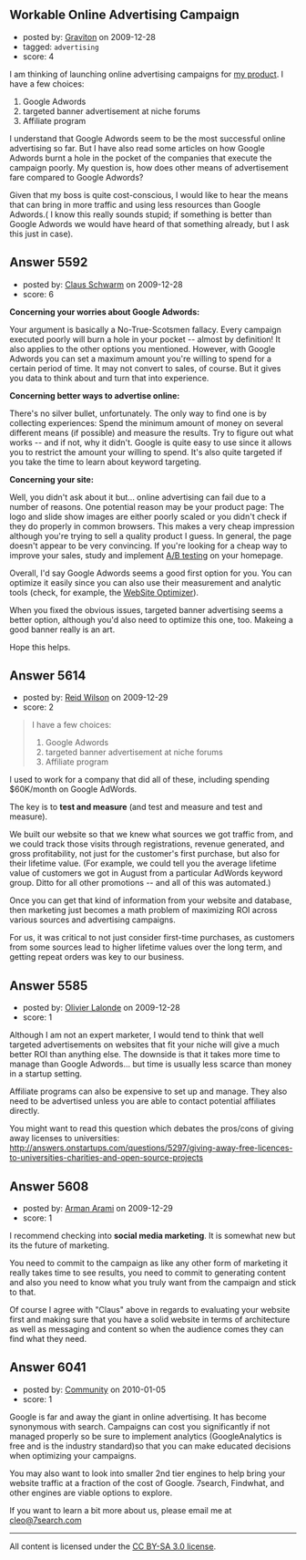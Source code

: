 ## Workable Online Advertising Campaign

- posted by: [Graviton](https://stackexchange.com/users/-1/85-graviton) on 2009-12-28
- tagged: `advertising`
- score: 4

I am thinking of launching online advertising campaigns for [my product][1]. I have a few choices:

 1. Google Adwords
 2. targeted banner advertisement at niche forums
 3. Affiliate program

I understand that Google Adwords seem to be the most successful online advertising so far. But I have also read some articles on how Google Adwords burnt a hole in the pocket of the companies that execute the campaign poorly. My question is, how does other means of advertisement fare compared to Google Adwords? 

Given that my boss is quite cost-conscious, I would like to hear the means that can bring in more traffic and using less resources than Google Adwords.( I know this really sounds stupid; if something is better than Google Adwords we would have heard of that something already, but I ask this just in case). 

  [1]: http://www.beam-cadd.com/


## Answer 5592

- posted by: [Claus Schwarm](https://stackexchange.com/users/-1/294-claus-schwarm) on 2009-12-28
- score: 6

<p><strong>Concerning your worries about Google Adwords:</strong></p>

<p>Your argument is basically a No-True-Scotsmen fallacy. Every campaign executed poorly will burn a hole in your pocket -- almost by definition! It also applies to the other options you mentioned. However, with Google Adwords you can set a maximum amount you're willing to spend for a certain period of time. It may not convert to sales, of course. But it gives you data to think about and turn that into experience.</p>

<p><strong>Concerning better ways to advertise online:</strong></p>

<p>There's no silver bullet, unfortunately. The only way to find one is by collecting experiences: Spend the minimum amount of money on several different means (if possible) and measure the results. Try to figure out what works -- and if not, why it didn't. Google is quite easy to use since it allows you to restrict the amount your willing to spend. It's also quite targeted if you take the time to learn about keyword targeting.</p>

<p><strong>Concerning your site:</strong></p>

<p>Well, you didn't ask about it but... online advertising can fail due to a number of reasons. One potential reason may be your product page: The logo and slide show images are either poorly scaled or you didn't check if they do properly in common browsers. This makes a very cheap impression although you're trying to sell a quality product I guess. In general, the page doesn't appear to be very convincing. If you're looking for a cheap way to improve your sales, study and implement <a href="http://www.abtests.com/" rel="nofollow">A/B testing</a> on your homepage.</p>

<p>Overall, I'd say Google Adwords seems a good first option for you. You can optimize it easily since you can also use their measurement and analytic tools (check, for example, the <a href="http://www.google.com/websiteoptimizer" rel="nofollow">WebSite Optimizer</a>).</p>

<p>When you fixed the obvious issues, targeted banner advertising seems a better option, although you'd also need to optimize this one, too. Makeing a good banner really is an art.</p>

<p>Hope this helps.</p>



## Answer 5614

- posted by: [Reid Wilson](https://stackexchange.com/users/-1/2038-reid-wilson) on 2009-12-29
- score: 2

> I have a few choices:
>
> 1. Google Adwords
> 2. targeted banner advertisement at niche forums
> 3. Affiliate program

I used to work for a company that did all of these, including spending $60K/month on Google AdWords.

The key is to **test and measure** (and test and measure and test and measure).

We built our website so that we knew what sources we got traffic from, and we could track those visits through registrations, revenue generated, and gross profitability, not just for the customer's first purchase, but also for their lifetime value. (For example, we could tell you the average lifetime value of customers we got in August from a particular AdWords keyword group. Ditto for all other promotions -- and all of this was automated.)

Once you can get that kind of information from your website and database, then marketing just becomes a math problem of maximizing ROI across various sources and advertising campaigns. 

For us, it was critical to not just consider first-time purchases, as customers from some sources lead to higher lifetime values over the long term, and getting repeat orders was key to our business.


## Answer 5585

- posted by: [Olivier Lalonde](https://stackexchange.com/users/-1/1030-olivier-lalonde) on 2009-12-28
- score: 1

<p>Although I am not an expert marketer, I would tend to think that well targeted advertisements on websites that fit your niche will give a much better ROI than anything else. The downside is that it takes more time to manage than Google Adwords... but time is usually less scarce than money in a startup setting.</p>

<p>Affiliate programs can also be expensive to set up and manage. They also need to be advertised unless you are able to contact potential affiliates directly.</p>

<p>You might want to read this question which debates the pros/cons of giving away licenses to universities: <a href="http://answers.onstartups.com/questions/5297/giving-away-free-licences-to-universities-charities-and-open-source-projects" rel="nofollow">http://answers.onstartups.com/questions/5297/giving-away-free-licences-to-universities-charities-and-open-source-projects</a></p>



## Answer 5608

- posted by: [Arman Arami](https://stackexchange.com/users/-1/425-arman-arami) on 2009-12-29
- score: 1

I recommend checking into **social media marketing**. It is somewhat new but its the future of marketing.

You need to commit to the campaign as like any other form of marketing it really takes time to see results, you need to commit to generating content and also you need to know what you truly want from the campaign and stick to that. 

Of course I agree with "Claus" above in regards to evaluating your website first and making sure that you have a solid website in terms of architecture as well as messaging and content so when the audience comes they can find what they need.


## Answer 6041

- posted by: [Community](https://stackexchange.com/users/-1/-1-community) on 2010-01-05
- score: 1

Google is far and away the giant in online advertising.  It has become synonymous with search.  Campaigns can cost you significantly if not managed properly so be sure to implement analytics (GoogleAnalytics is free and is the industry standard)so that you can make educated decisions when optimizing your campaigns.

You may also want to look into smaller 2nd tier engines to help bring your website traffic at a fraction of the cost of Google.  7search, Findwhat, and other engines are viable options to explore.

If you want to learn a bit more about us, please email me at cleo@7search.com



---

All content is licensed under the [CC BY-SA 3.0 license](https://creativecommons.org/licenses/by-sa/3.0/).
